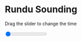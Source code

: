 <h1>Rundu Sounding</h1>
<p>Drag the slider to change the time</p>

<div class="slidecontainer">
<input oninput='setImage(this)' class="slider" type="range" min="0" max="5" value="0" step="1" />
<img id='img'/>
</div>

<script>
var img = document.getElementById('img');
var img_array = ['/assets/images/skwt/skd_rundu_wrfout_d01_2020-06-27_12:00:00.png',
'/assets/images/skwt/skd_rundu_wrfout_d01_2020-06-27_18:00:00.png',
'/assets/images/skwt/skd_rundu_wrfout_d01_2020-06-28_00:00:00.png',
'/assets/images/skwt/skd_rundu_wrfout_d01_2020-06-28_06:00:00.png',
'/assets/images/skwt/skd_rundu_wrfout_d01_2020-06-28_12:00:00.png',];
function setImage(obj)
{
        var value = obj.value;
        img.src = img_array[value];

}
</script>
